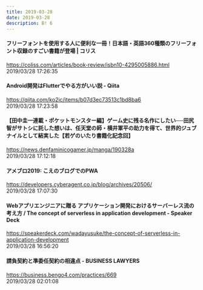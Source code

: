 ```yaml
---
title: 2019-03-28
date: 2019-03-28
description: B! 6
---
```


####   フリーフォントを使用する人に便利な一冊！日本語・英語360種類のフリーフォント収録のすごい書籍が登場 | コリス
https://coliss.com/articles/book-review/isbn10-4295005886.html<br>
2019/03/28 17:26:35<br>


#### Android開発はFlutterでやる方がいい説 - Qiita
https://qiita.com/ko2ic/items/b07d3ec73513c1bd8ba6<br>
2019/03/28 17:23:58<br>


#### 【田中圭一連載・ポケットモンスター編】ゲーム史に残る名作にしたい──田尻 智がサトシに託した想いは、任天堂の師・横井軍平の助力を得て、世界的ジュブナイルとして結実した【若ゲのいたり書籍化記念回】
https://news.denfaminicogamer.jp/manga/190328a<br>
2019/03/28 17:12:18<br>


#### アメブロ2019: こえのブログでのPWA
https://developers.cyberagent.co.jp/blog/archives/20506/<br>
2019/03/28 17:07:30<br>


#### Webアプリエンジニアに贈る アプリケーション開発におけるサーバーレス流の考え方 / The concept of serverless in application development - Speaker Deck
https://speakerdeck.com/wadayusuke/the-concept-of-serverless-in-application-development<br>
2019/03/28 16:56:20<br>


#### 請負契約と準委任契約の相違点 - BUSINESS LAWYERS
https://business.bengo4.com/practices/669<br>
2019/03/28 02:01:08<br>


